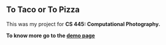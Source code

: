 ## To Taco or To Pizza

This was my project for <strong>CS 445: Computational Photography<strong>.

To know more go to the <a href="http://chicagofood.mintitmedia.com/about">demo page</a>

